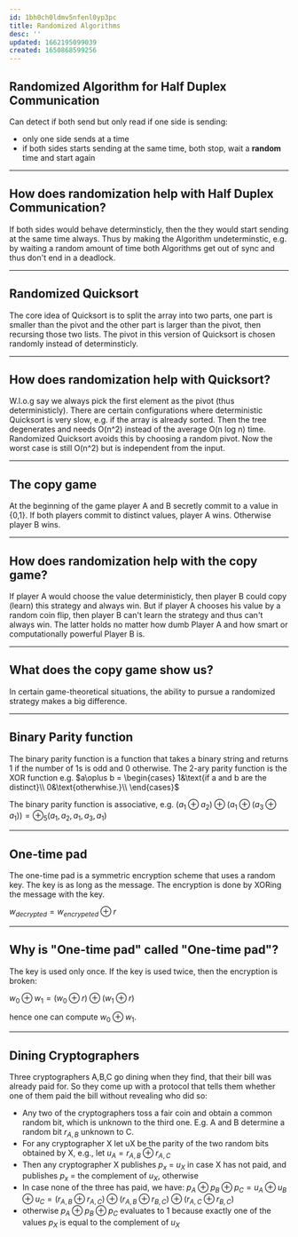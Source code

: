 ```yaml
---
id: 1bh0ch0ldmv5nfenl0yp3pc
title: Randomized Algorithms
desc: ''
updated: 1662195099039
created: 1650868599256
---
```


## Randomized Algorithm for Half Duplex Communication

Can detect if both send but only read if one side is sending:

* only one side sends at a time
* if both sides starts sending at the same time, both stop, wait a **random** time and start again

---

## How does randomization help with Half Duplex Communication?

If both sides would behave determinsticly, then the they would start sending at the same time always.
Thus by making the Algorithm undeterminstic, e.g. by waiting a random amount of time
both Algorithms get out of sync and thus don't end in a deadlock.

---

## Randomized Quicksort

The core idea of Quicksort is to split the array into two parts, one part is smaller than the pivot and the other part is larger than the pivot, then recursing those two lists.
The pivot in this version of Quicksort is chosen randomly instead of determinsticly.

---

## How does randomization help with Quicksort?

W.l.o.g say we always pick the first element as the pivot (thus deterministicly).
There are certain configurations where deterministic Quicksort is very slow, e.g. if the array is already sorted.
Then the tree degenerates and needs O(n^2) instead of the average O(n log n) time.
Randomized Quicksort avoids this by choosing a random pivot. Now the worst case is still O(n^2)
but is independent from the input.

---

## The copy game

At the beginning of the game player A and B secretly commit to a value in {0,1}.
If both players commit to distinct values, player A wins. Otherwise player B wins.

---

## How does randomization help with the copy game?

If player A would choose the value deterministicly, then player B could copy (learn) this strategy and always win.
But if player A chooses his value by a random coin flip, then player B can't learn the strategy and thus can't always win.
The latter holds no matter how dumb Player A and how smart or computationally powerful Player B is.

---

## What does the copy game show us?

In certain game-theoretical situations, the ability to pursue a randomized strategy makes a big difference.

---
## Binary Parity function

The binary parity function is a function that takes a binary string and returns 1 if the number of 1s is odd and 0 otherwise.
The 2-ary parity function is the XOR function e.g.
$a\oplus b = \begin{cases}
 1&\text{if a and b are the distinct}\\
 0&\text{otherwhise.}\\
\end{cases}$

The binary parity function is associative, e.g. $(a_1\oplus a_2) \oplus (a_1\oplus (a_3\oplus a_1)) = \oplus_5(a_1,a_2,a_1,a_3,a_1)$

---

## One-time pad

The one-time pad is a symmetric encryption scheme that uses a random key. The key is as long as the message. The encryption is done by XORing the message with the key.

$w_{decrypted} = w_{encrypeted}\oplus r$

---

## Why is "One-time pad" called "One-time pad"?

The key is used only once. If the key is used twice, then the encryption is broken:

$w_0\oplus w_1=(w_0\oplus r)\oplus (w_1\oplus r)$

hence one can compute $w_0\oplus w_1$.

---

## Dining Cryptographers

Three cryptographers A,B,C go dining when they find, that their bill was already paid for. So they come up with a protocol that tells them whether one of them paid the bill without revealing who did so:

* Any two of the cryptographers toss a fair coin and obtain a common random bit, which is unknown to the third one. E.g. A and B determine a random bit $r_{A,B}$ unknown to C.
* For any cryptographer X let uX be the parity of the two random bits obtained by X, e.g., let $u_A = r_{A,B} \oplus r_{A,C}$
* Then any cryptographer X publishes $p_x$ = $u_X$ in case X has not paid, and publishes $p_x$ = the complement of $u_X$, otherwise
* In case none of the three has paid, we have: $p_A\oplus p_B\oplus p_C = u_A\oplus u_B\oplus u_C = (r_{A,B}\oplus r_{A,C})\oplus(r_{A,B}\oplus r_{B,C})\oplus(r_{A,C}\oplus r_{B,C})$
* otherwise $p_A\oplus p_B \oplus p_C$ evaluates to 1 because exactly one of the values $p_X$ is equal to the complement of $u_X$